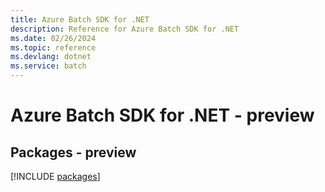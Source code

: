 ```yaml
---
title: Azure Batch SDK for .NET
description: Reference for Azure Batch SDK for .NET
ms.date: 02/26/2024
ms.topic: reference
ms.devlang: dotnet
ms.service: batch
---
```

# Azure Batch SDK for .NET - preview
## Packages - preview
[!INCLUDE [packages](batch-index.md)]